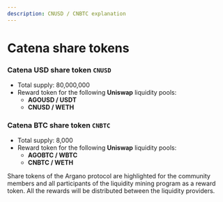 ```yaml
---
description: CNUSD / CNBTC explanation
---
```


# Catena share tokens

### Catena USD share token `CNUSD`

* Total supply: 80,000,000
* Reward token for the following **Uniswap** liquidity pools:
  * **AGOUSD / USDT**
  * **CNUSD / WETH**

### Catena BTC share token `CNBTC`

* Total supply: 8,000
* Reward token for the following **Uniswap** liquidity pools: 
  * **AGOBTC / WBTC** 
  * **CNBTC / WETH**

Share tokens of the Argano protocol are highlighted for the community members and all participants of the liquidity mining program as a reward token. All the rewards will be distributed between the liquidity providers.


